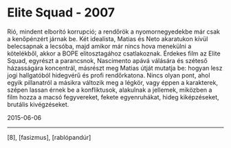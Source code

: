 # Elite Squad - 2007

Rió, mindent elborító korrupció; a rendőrök a nyomornegyedekbe már csak a kenőpénzért járnak be. Két idealista, Matias és Neto akaratukon kívül belecsapnak a lecsóba, majd amikor már nincs hova menekülni a kötelékből, akkor a BOPE elitosztagához csatlakoznak. Érdekes film az Elite Squad, egyrészt a parancsnok, Nascimento apává válására és széteső házasságára koncentrál, másrészt meg Matias útját mutatja be: hogyan lesz jogi hallgatóból hidegvérű és profi rendőrkatona. Nincs olyan pont, ahol egyik pillanatról a másikra változik meg a légkör, vagy éppen a karakterek, szépen lassan érnek be a konfliktusok, alakulnak a jellemek, miközben a film hozza a macsó fegyvereket, fekete egyenruhákat, hideg kiképzéseket, brutális kivégzéseket.

2015-06-06 

----

[8], [fasizmus], [rablópandúr]